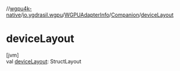 //[wgpu4k-native](../../../../index.md)/[io.ygdrasil.wgpu](../../index.md)/[WGPUAdapterInfo](../index.md)/[Companion](index.md)/[deviceLayout](device-layout.md)

# deviceLayout

[jvm]\
val [deviceLayout](device-layout.md): StructLayout